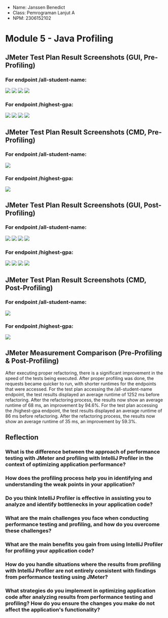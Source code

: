 - Name: Janssen Benedict
- Class: Pemrograman Lanjut A
- NPM: 2306152102


# Module 5 - Java Profiling

## JMeter Test Plan Result Screenshots (GUI, Pre-Profiling)

### For endpoint /all-student-name:
![](https://github.com/JanssenBenedict/exercise-profiling/blob/main/images/Module%205/test_plan_2_res1a.png)
![](https://github.com/JanssenBenedict/exercise-profiling/blob/main/images/Module%205/test_plan_2_res2.png)
![](https://github.com/JanssenBenedict/exercise-profiling/blob/main/images/Module%205/test_plan_2_res3.png)
![](https://github.com/JanssenBenedict/exercise-profiling/blob/main/images/Module%205/test_plan_2_res4.png)

### For endpoint /highest-gpa:
![](https://github.com/JanssenBenedict/exercise-profiling/blob/main/images/Module%205/test_plan_3_res1a.png)
![](https://github.com/JanssenBenedict/exercise-profiling/blob/main/images/Module%205/test_plan_3_res2.png)
![](https://github.com/JanssenBenedict/exercise-profiling/blob/main/images/Module%205/test_plan_3_res3.png)
![](https://github.com/JanssenBenedict/exercise-profiling/blob/main/images/Module%205/test_plan_3_res4.png)

## JMeter Test Plan Result Screenshots (CMD, Pre-Profiling)

### For endpoint /all-student-name:
![](https://github.com/JanssenBenedict/exercise-profiling/blob/main/images/Module%205/test_results_2.png)

### For endpoint /highest-gpa:
![](https://github.com/JanssenBenedict/exercise-profiling/blob/main/images/Module%205/test_results_3.png)


## JMeter Test Plan Result Screenshots (GUI, Post-Profiling)

### For endpoint /all-student-name:
![](https://github.com/JanssenBenedict/exercise-profiling/blob/main/images/Module%205/test_plan_2_res1a_after_profiling.png)
![](https://github.com/JanssenBenedict/exercise-profiling/blob/main/images/Module%205/test_plan_2_res2_after_profiling.png)
![](https://github.com/JanssenBenedict/exercise-profiling/blob/main/images/Module%205/test_plan_2_res3_after_profiling.png)
![](https://github.com/JanssenBenedict/exercise-profiling/blob/main/images/Module%205/test_plan_2_res4_after_profiling.png)

### For endpoint /highest-gpa:
![](https://github.com/JanssenBenedict/exercise-profiling/blob/main/images/Module%205/test_plan_3_res1a_after_profiling.png)
![](https://github.com/JanssenBenedict/exercise-profiling/blob/main/images/Module%205/test_plan_3_res2_after_profiling.png)
![](https://github.com/JanssenBenedict/exercise-profiling/blob/main/images/Module%205/test_plan_3_res3_after_profiling.png)
![](https://github.com/JanssenBenedict/exercise-profiling/blob/main/images/Module%205/test_plan_3_res4_after_profiling.png)

## JMeter Test Plan Result Screenshots (CMD, Post-Profiling)

### For endpoint /all-student-name:
![](https://github.com/JanssenBenedict/exercise-profiling/blob/main/images/Module%205/test_results_2_after_profiling.png)

### For endpoint /highest-gpa:
![](https://github.com/JanssenBenedict/exercise-profiling/blob/main/images/Module%205/test_results_3_after_profiling.png)


## JMeter Measurement Comparison (Pre-Profiling & Post-Profiling)
After executing proper refactoring, there is a significant improvement in the speed of the tests being executed. After proper profiling was done, the requests became quicker to run, with shorter runtimes for the endpoints that were accessed.
For the test plan accessing the /all-student-name endpoint, the test results displayed an average runtime of 1252 ms before refactoring. After the refactoring process, the results now show an average runtime of 68 ms, an improvement by 94.6%.
For the test plan accessing the /highest-gpa endpoint, the test results displayed an average runtime of 86 ms before refactoring. After the refactoring process, the results now show an average runtime of 35 ms, an improvement by 59.3%.


## Reflection

### What is the difference between the approach of performance testing with JMeter and profiling with IntelliJ Profiler in the context of optimizing application performance?

### How does the profiling process help you in identifying and understanding the weak points in your application?

### Do you think IntelliJ Profiler is effective in assisting you to analyze and identify bottlenecks in your application code?

### What are the main challenges you face when conducting performance testing and profiling, and how do you overcome these challenges?

### What are the main benefits you gain from using IntelliJ Profiler for profiling your application code?

### How do you handle situations where the results from profiling with IntelliJ Profiler are not entirely consistent with findings from performance testing using JMeter?

### What strategies do you implement in optimizing application code after analyzing results from performance testing and profiling? How do you ensure the changes you make do not affect the application's functionality?
